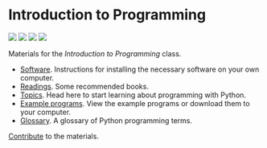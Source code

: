 # Introduction to Programming

[![](https://colab.research.google.com/assets/colab-badge.svg)](https://colab.research.google.com/github/luketudge/introduction-to-programming)
[![](https://mybinder.org/badge_logo.svg)](https://mybinder.org/v2/gh/luketudge/introduction-to-programming/master?filepath=topics)
[![](https://img.shields.io/lgtm/alerts/g/luketudge/introduction-to-programming.svg?logo=lgtm&logoWidth=18)](https://lgtm.com/projects/g/luketudge/introduction-to-programming/alerts/)
[![](https://img.shields.io/lgtm/grade/python/g/luketudge/introduction-to-programming.svg?logo=lgtm&logoWidth=18)](https://lgtm.com/projects/g/luketudge/introduction-to-programming/context:python)

Materials for the *Introduction to Programming* class.

* [Software](content/extras/software). Instructions for installing the necessary software on your own computer.
* [Readings](content/extras/readings.md). Some recommended books.
* [Topics](content). Head here to start learning about programming with Python.
* [Example programs](content/examples). View the example programs or download them to your computer.
* [Glossary](content/extras/glossary.md). A glossary of Python programming terms.

[Contribute](contributing.md) to the materials.
